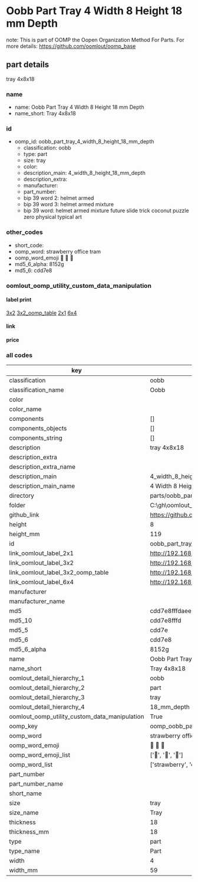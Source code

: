 # Oobb Part Tray 4 Width 8 Height 18 mm Depth  

note: This is part of OOMP the Oopen Organization Method For Parts. For more details: https://github.com/oomlout/oomp_base

##  part details
  



tray 4x8x18



### name
* name: Oobb Part Tray 4 Width 8 Height 18 mm Depth
* name_short: Tray 4x8x18 
### id
* oomp_id: oobb_part_tray_4_width_8_height_18_mm_depth
  * classification: oobb
  * type: part
  * size: tray
  * color: 
  * description_main: 4_width_8_height_18_mm_depth
  * description_extra: 
  * manufacturer: 
  * part_number: 
  * bip 39 word 2: helmet armed
  * bip 39 word 3: helmet armed mixture
  * bip 39 word: helmet armed mixture future slide trick coconut puzzle zero physical typical art

### other_codes
* short_code: 
* oomp_word: strawberry office tram
* oomp_word_emoji :strawberry: :office: :tram:
* md5_6_alpha: 8152g
* md5_6: cdd7e8






### oomlout_oomp_utility_custom_data_manipulation
#### label print
[3x2](http://192.168.1.245:1112/?label=oomp%208152g)
[3x2_oomp_table](http://192.168.1.108:1112/?label=oomp%208152g)
[2x1](http://192.168.1.242:1112/?label=oomp%208152g)
[6x4](http://192.168.1.55:1112/?label=oomp%208152g)    

#### link

                              

#### price







### all codes 
| key | value |  
| --- | --- |  
| classification | oobb |  
| classification_name | Oobb |  
| color |  |  
| color_name |  |  
| components | [] |  
| components_objects | [] |  
| components_string | [] |  
| description | tray 4x8x18 |  
| description_extra |  |  
| description_extra_name |  |  
| description_main | 4_width_8_height_18_mm_depth |  
| description_main_name | 4 Width 8 Height 18 mm Depth |  
| directory | parts/oobb_part_tray_4_width_8_height_18_mm_depth |  
| folder | C:\gh\oomlout_oobb_version_4_generated_parts\parts\oobb_part_tray_4_width_8_height_18_mm_depth |  
| github_link | https://github.com/oomlout/oomlout_oomp_part_src/tree/main/parts/oobb_part_tray_4_width_8_height_18_mm_depth |  
| height | 8 |  
| height_mm | 119 |  
| id | oobb_part_tray_4_width_8_height_18_mm_depth |  
| link_oomlout_label_2x1 | http://192.168.1.242:1112/?label=oomp%208152g |  
| link_oomlout_label_3x2 | http://192.168.1.245:1112/?label=oomp%208152g |  
| link_oomlout_label_3x2_oomp_table | http://192.168.1.108:1112/?label=oomp%208152g |  
| link_oomlout_label_6x4 | http://192.168.1.55:1112/?label=oomp%208152g |  
| manufacturer |  |  
| manufacturer_name |  |  
| md5 | cdd7e8fffdaee59fa1e5c5e91c82f357 |  
| md5_10 | cdd7e8fffd |  
| md5_5 | cdd7e |  
| md5_6 | cdd7e8 |  
| md5_6_alpha | 8152g |  
| name | Oobb Part Tray 4 Width 8 Height 18 mm Depth |  
| name_short | Tray 4x8x18  |  
| oomlout_detail_hierarchy_1 | oobb |  
| oomlout_detail_hierarchy_2 | part |  
| oomlout_detail_hierarchy_3 | tray |  
| oomlout_detail_hierarchy_4 | 18_mm_depth |  
| oomlout_oomp_utility_custom_data_manipulation | True |  
| oomp_key | oomp_oobb_part_tray_4_width_8_height_18_mm_depth |  
| oomp_word | strawberry office tram |  
| oomp_word_emoji | :strawberry: :office: :tram: |  
| oomp_word_emoji_list | [':strawberry:', ':office:', ':tram:'] |  
| oomp_word_list | ['strawberry', 'office', 'tram'] |  
| part_number |  |  
| part_number_name |  |  
| short_name |  |  
| size | tray |  
| size_name | Tray |  
| thickness | 18 |  
| thickness_mm | 18 |  
| type | part |  
| type_name | Part |  
| width | 4 |  
| width_mm | 59 |  
